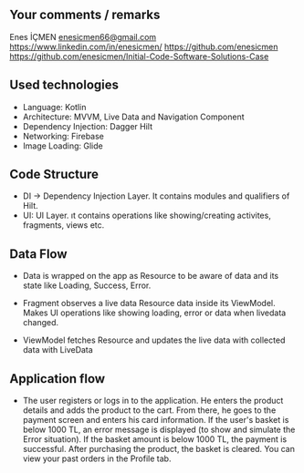 ## Your comments / remarks

Enes İÇMEN
enesicmen66@gmail.com
https://www.linkedin.com/in/enesicmen/
https://github.com/enesicmen
https://github.com/enesicmen/Initial-Code-Software-Solutions-Case

## Used technologies
- Language: Kotlin
- Architecture: MVVM, Live Data and Navigation Component
- Dependency Injection: Dagger Hilt
- Networking: Firebase
- Image Loading: Glide

## Code Structure
- DI -> Dependency Injection Layer. It contains modules and qualifiers of Hilt.
- UI: UI Layer. ıt contains operations like showing/creating activites, fragments, views etc.

## Data Flow
- Data is wrapped on the app as Resource to be aware of data and its state like Loading, Success, Error.

- Fragment observes a live data Resource data inside its ViewModel. Makes UI operations like showing loading, error or data when livedata changed.

- ViewModel fetches Resource and updates the live data with collected data with LiveData

## Application flow

- The user registers or logs in to the application. He enters the product details and adds the product to the cart. From there, 
  he goes to the payment screen and enters his card information. If the user's basket is below 1000 TL, 
  an error message is displayed (to show and simulate the Error situation). If the basket amount is below 1000 TL, the payment is successful. 
  After purchasing the product, the basket is cleared. You can view your past orders in the Profile tab.


